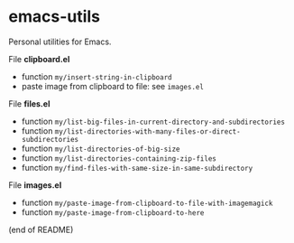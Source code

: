 # emacs-utils

Personal utilities for Emacs.

File **clipboard.el**  
   - function `my/insert-string-in-clipboard`  
   - paste image from clipboard to file: see `images.el`
   
File **files.el**  
   - function `my/list-big-files-in-current-directory-and-subdirectories`  
   - function `my/list-directories-with-many-files-or-direct-subdirectories`  
   - function `my/list-directories-of-big-size`  
   - function `my/list-directories-containing-zip-files`  
   - function `my/find-files-with-same-size-in-same-subdirectory`
   
File **images.el**  
   - function `my/paste-image-from-clipboard-to-file-with-imagemagick`  
   - function `my/paste-image-from-clipboard-to-here`
   
(end of README)
